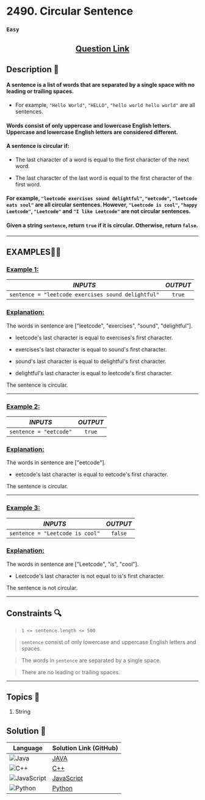 # 2490. Circular Sentence

### `Easy`


<h2 align="center">
<a href="https://leetcode.com/problems/circular-sentence/description/?envType=daily-question&envId=2024-11-02"><strong>Question Link</strong></a>
</h2>


## Description 📑

#### A sentence is a list of words that are separated by a single space with no leading or trailing spaces.

- For example, `"Hello World"`, `"HELLO"`, `"hello world hello world"` are all sentences.


#### Words consist of only uppercase and lowercase English letters. Uppercase and lowercase English letters are considered different.


#### A sentence is circular if:

- The last character of a word is equal to the first character of the next word.

- The last character of the last word is equal to the first character of the first word.


#### For example, `"leetcode exercises sound delightful"`, `"eetcode"`, `"leetcode eats soul"` are all circular sentences. However, `"Leetcode is cool"`, `"happy Leetcode"`, `"Leetcode"` and `"I like Leetcode"` are not circular sentences.

#### Given a string `sentence`, return `true` if it is circular. Otherwise, return `false`.


---

## **EXAMPLES**💫✨ </br>

<h3>

<ins>**Example 1**:</ins> </br>


| _INPUTS_ | _OUTPUT_ |
| :-----------: | :-----------: |
| `sentence = "leetcode exercises sound delightful"` | `true` |

</h3>

<h3>
<ins>Explanation:</ins>
</h3>


The words in sentence are ["leetcode", "exercises", "sound", "delightful"].

- leetcode's last character is equal to exercises's first character.

- exercises's last character is equal to sound's first character.

- sound's last character is equal to delightful's first character.

- delightful's last character is equal to leetcode's first character.

The sentence is circular.

____
<h3>

<ins>**Example 2**:</ins> </br>

| _INPUTS_ | _OUTPUT_ |
| :-----------: | :-----------: |
| `sentence = "eetcode"` | `true` |

</h3>

<h3>
<ins>Explanation:</ins>
</h3>


The words in sentence are ["eetcode"].

- eetcode's last character is equal to eetcode's first character.

The sentence is circular.

___

<h3>

<ins>**Example 3**:</ins> </br>

| _INPUTS_ | _OUTPUT_ |
| :-----------: | :-----------: |
| `sentence = "Leetcode is cool"` | `false` |

</h3>

<h3>
<ins>Explanation:</ins>
</h3>


The words in sentence are ["Leetcode", "is", "cool"].

- Leetcode's last character is not equal to is's first character.

The sentence is not circular.

___

## Constraints 🔍

> `1 <= sentence.length <= 500`</br>

> `sentence` consist of only lowercase and uppercase English letters and spaces. <br>

> The words in `sentence` are separated by a single space. <br>

> There are no leading or trailing spaces.


___

## Topics 📝

1. String


## Solution 📃

|  Language   |  Solution Link (GitHub) |
| ------------- | ------------- |
|  ![Java](https://img.shields.io/badge/java-%23ED8B00.svg?style=flat&logo=openjdk&logoColor=white)  | [JAVA]() |
|  ![C++](https://img.shields.io/badge/c++-%2300599C.svg?style=plastic&logo=c%2B%2B&logoColor=white)  | [C++]()  |
|  ![JavaScript](https://img.shields.io/badge/javascript-%23323330.svg?style=flat&logo=javascript&logoColor=%23F7DF1E)  | [JavaScript]() |
|![Python](https://img.shields.io/badge/python-3670A0?style=plastic&logo=python&logoColor=ffdd54)| [Python]() |
